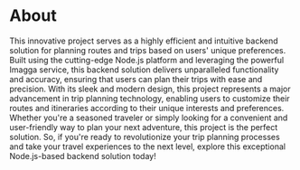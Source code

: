 # About
This innovative project serves as a highly efficient and intuitive backend solution for planning routes and trips based on users' unique preferences. Built using the cutting-edge Node.js platform and leveraging the powerful Imagga service, this backend solution delivers unparalleled functionality and accuracy, ensuring that users can plan their trips with ease and precision. With its sleek and modern design, this project represents a major advancement in trip planning technology, enabling users to customize their routes and itineraries according to their unique interests and preferences. Whether you're a seasoned traveler or simply looking for a convenient and user-friendly way to plan your next adventure, this project is the perfect solution. So, if you're ready to revolutionize your trip planning processes and take your travel experiences to the next level, explore this exceptional Node.js-based backend solution today!
